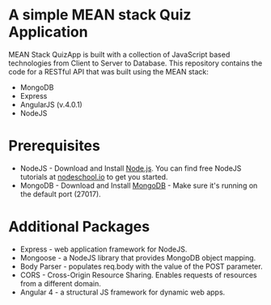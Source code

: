 # A simple MEAN stack Quiz Application
MEAN Stack QuizApp is built with a collection of JavaScript based technologies from Client to Server to Database.
This repository contains the code for a RESTful API that was built using the MEAN stack:

<ul>
<li>MongoDB</li>
<li>Express</li>
<li>AngularJS (v.4.0.1)</li>
<li>NodeJS</li>
</ul>


# Prerequisites
<ul>
<li>NodeJS - Download and Install <a href="https://nodejs.org/en/download/" target="_blank">Node.js</a>. You can find free NodeJS tutorials at <a href="https://nodeschool.io/" target="_blank">nodeschool.io</a> to get you started.</li>
<li>MongoDB - Download and Install <a href="http://www.mongodb.org/downloads" target="_blank">MongoDB</a> - Make sure it's running on the default port (27017).</li>
</ul>


# Additional Packages
<ul>
<li>Express - web application framework for NodeJS.</li>
<li>Mongoose - a NodeJS library that provides MongoDB object mapping.</li>
<li>Body Parser - populates req.body with the value of the POST parameter.</li>
<li>CORS - Cross-Origin Resource Sharing. Enables requests of resources from a different domain.</li>
<li>Angular 4 - a structural JS framework for dynamic web apps.</li>
</ul>
